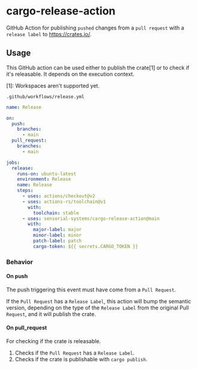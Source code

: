 # cargo-release-action
GitHub Action for publishing `pushed` changes from a `pull request` with a `release label` to https://crates.io/.

## Usage

This GitHub action can be used either to publish the crate[1] or to check if it's releasable.
It depends on the execution context.

[1]: Workspaces aren't supported yet.

`.github/workflows/release.yml`

```yaml
name: Release

on:
  push:
    branches:
      - main
  pull_request:
    branches:
      - main

jobs:
  release:
    runs-on: ubuntu-latest
    environment: Release
    name: Release
    steps:
      - uses: actions/checkout@v2
      - uses: actions-rs/toolchain@v1
        with:
          toolchain: stable
      - uses: sensorial-systems/cargo-release-action@main
        with:
          major-label: major
          minor-label: minor
          patch-label: patch
          cargo-token: ${{ secrets.CARGO_TOKEN }}
```

### Behavior

#### On push
The push triggering this event must have come from a `Pull Request`.

If the `Pull Request` has a `Release Label`, this action will bump the semantic version, depending on the type of the `Release Label` from the original Pull `Request`, and it will publish the crate.

#### On pull_request
For checking if the crate is releasable.
1. Checks if the `Pull Request` has a `Release Label`.
2. Checks if the crate is publishable with `cargo publish`.
